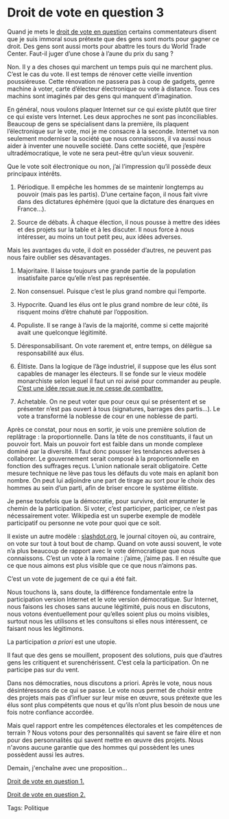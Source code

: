 # Droit de vote en question 3

Quand je mets le [droit de vote en question](http://blog.tcrouzet.com/2006/10/20/droit-de-vote-en-question-2/) certains commentateurs disent que je suis immoral sous prétexte que des gens sont morts pour gagner ce droit. Des gens sont aussi morts pour abattre les tours du World Trade Center. Faut-il juger d’une chose à l’aune du prix du sang ?

Non. Il y a des choses qui marchent un temps puis qui ne marchent plus. C’est le cas du vote. Il est temps de rénover cette vieille invention poussiéreuse. Cette rénovation ne passera pas à coup de gadgets, genre machine à voter, carte d’électeur électronique ou vote à distance. Tous ces machins sont imaginés par des gens qui manquent d’imagination.

En général, nous voulons plaquer Internet sur ce qui existe plutôt que tirer ce qui existe vers Internet. Les deux approches ne sont pas inconciliables. Beaucoup de gens se spécialisent dans la première, ils plaquent l’électronique sur le vote, moi je me consacre à la seconde. Internet va non seulement moderniser la société que nous connaissons, il va aussi nous aider à inventer une nouvelle société. Dans cette société, que j’espère ultradémocratique, le vote ne sera peut-être qu’un vieux souvenir.

Que le vote soit électronique ou non, j’ai l’impression qu’il possède deux principaux intérêts.

1. Périodique. Il empêche les hommes de se maintenir longtemps au pouvoir (mais pas les partis). D’une certaine façon, il nous fait vivre dans des dictatures éphémère (quoi que la dictature des énarques en France…).

2. Source de débats. À chaque élection, il nous pousse à mettre des idées et des projets sur la table et à les discuter. Il nous force à nous intéresser, au moins un tout petit peu, aux idées adverses.

Mais les avantages du vote, il doit en posséder d’autres, ne peuvent pas nous faire oublier ses désavantages.

1. Majoritaire. Il laisse toujours une grande partie de la population insatisfaite parce qu’elle n’est pas représentée.

2. Non consensuel. Puisque c’est le plus grand nombre qui l’emporte.

3. Hypocrite. Quand les élus ont le plus grand nombre de leur côté, ils risquent moins d’être chahuté par l’opposition.

4. Populiste. Il se range à l’avis de la majorité, comme si cette majorité avait une quelconque légitimité.

5. Déresponsabilisant. On vote rarement et, entre temps, on délègue sa responsabilité aux élus.

6. Élitiste. Dans la logique de l’âge industriel, il suppose que les élus sont capables de manager les électeurs. Il se fonde sur le vieux modèle monarchiste selon lequel il faut un roi avisé pour commander au peuple. [C’est une idée reçue que je ne cesse de combattre.](http://blog.tcrouzet.com/2006/11/02/ont-ils-le-pouvoir/)

7. Achetable. On ne peut voter que pour ceux qui se présentent et se présenter n’est pas ouvert à tous (signatures, barrages des partis…). Le vote a transformé la noblesse de cour en une noblesse de parti.

Après ce constat, pour nous en sortir, je vois une première solution de replâtrage : la proportionnelle. Dans la tête de nos constituants, il faut un pouvoir fort. Mais un pouvoir fort est faible dans un monde complexe dominé par la diversité. Il faut donc pousser les tendances adverses à collaborer. Le gouvernement serait composé à la proportionnelle en fonction des suffrages reçus. L’union nationale serait obligatoire. Cette mesure technique ne lève pas tous les défauts du vote mais en aplanit bon nombre. On peut lui adjoindre une part de tirage au sort pour le choix des hommes au sein d’un parti, afin de briser encore le système élitiste.

Je pense toutefois que la démocratie, pour survivre, doit emprunter le chemin de la participation. Si voter, c’est participer, participer, ce n’est pas nécessairement voter. Wikipedia est un superbe exemple de modèle participatif ou personne ne vote pour quoi que ce soit.

Il existe un autre modèle : [slashdot.org](http://slashdot.org/), le journal citoyen où, au contraire, on vote sur tout à tout bout de champ. Quand on vote aussi souvent, le vote n’a plus beaucoup de rapport avec le vote démocratique que nous connaissons. C’est un vote à la romaine : j’aime, j’aime pas. Il en résulte que ce que nous aimons est plus visible que ce que nous n’aimons pas.

C’est un vote de jugement de ce qui a été fait.

Nous touchons là, sans doute, la différence fondamentale entre la participation version Internet et le vote version démocratique. Sur Internet, nous faisons les choses sans aucune légitimité, puis nous en discutons, nous votons éventuellement pour qu’elles soient plus ou moins visibles, surtout nous les utilisons et les consultons si elles nous intéressent, ce faisant nous les légitimons.

La participation *a priori* est une utopie.

Il faut que des gens se mouillent, proposent des solutions, puis que d’autres gens les critiquent et surenchérissent. C’est cela la participation. On ne participe pas sur du vent.

Dans nos démocraties, nous discutons a priori. Après le vote, nous nous désintéressons de ce qui se passe. Le vote nous permet de choisir entre des projets mais pas d’influer sur leur mise en œuvre, sous prétexte que les élus sont plus compétents que nous et qu’ils n’ont plus besoin de nous une fois notre confiance accordée.

Mais quel rapport entre les compétences électorales et les compétences de terrain ? Nous votons pour des personnalités qui savent se faire élire et non pour des personnalités qui savent mettre en œuvre des projets. Nous n'avons aucune garantie que des hommes qui possèdent les unes possèdent aussi les autres.

Demain, j'enchaîne avec une proposition...

[Droit de vote en question 1.](http://blog.tcrouzet.com/2006/09/01/droit-vote-question/)

[Droit de vote en question 2.](http://blog.tcrouzet.com/2006/10/20/droit-de-vote-en-question-2/)

Tags: Politique